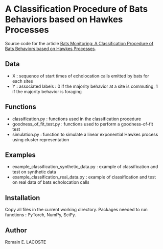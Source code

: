 # A Classification Procedure of Bats Behaviors based on Hawkes Processes

Source code for the article [Bats Monitoring: A Classification Procedure of Bats Behaviors based on Hawkes Processes](https://hal.science/hal-04345822).

## Data

- X : sequence of start times of echolocation calls emitted by bats for each sites
- Y : associated labels : 0 if the majority behavior at a site is commuting, 1 if the majority behavior is foraging

## Functions 

- classification.py : functions used in the classification procedure
- goodness_of_fit_test.py : functions used to perform a goodness-of-fit test
- simulation.py : function to simulate a linear exponential Hawkes process using cluster representation

## Examples

- example_classification_synthetic_data.py : example of classification and test on synthetic data
- example_classification_real_data.py : example of classification and test on real data of bats echolocation calls

## Installation 

Copy all files in the current working directory.
Packages needed to run functions : PyTorch, NumPy, SciPy.

## Author

Romain E. LACOSTE
